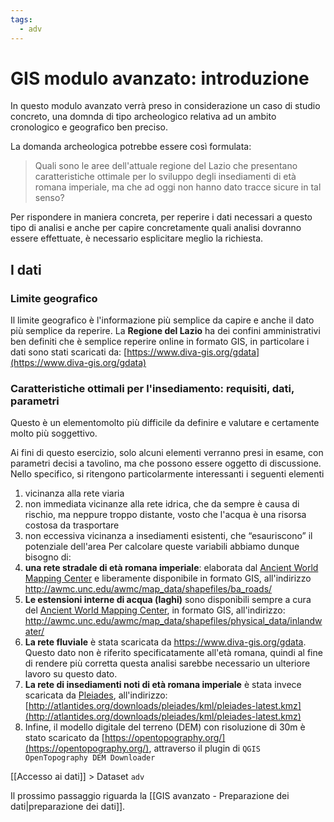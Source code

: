 ```yaml
---
tags:
  - adv
---
```

# GIS modulo avanzato: introduzione
In questo modulo avanzato verrà preso in considerazione un caso di studio concreto, una domnda di tipo archeologico relativa ad un ambito cronologico e geografico ben preciso.

La domanda archeologica potrebbe essere così formulata:
> Quali sono le aree dell'attuale regione del Lazio che presentano caratteristiche ottimale per lo sviluppo degli insediamenti di età romana imperiale, ma che ad oggi non hanno dato tracce sicure in tal senso?

Per rispondere in maniera concreta, per reperire i dati necessari a questo tipo di analisi e anche per capire concretamente quali analisi dovranno essere effettuate, è necessario esplicitare meglio la richiesta.
## I dati
### Limite geografico
Il limite geografico è l'informazione più semplice da capire e anche il dato più semplice da reperire. La **Regione del Lazio** ha dei confini amministrativi ben definiti che è semplice reperire online in formato GIS, in particolare i dati sono stati scaricati da: [https://www.diva-gis.org/gdata](https://www.diva-gis.org/gdata)
### Caratteristiche ottimali per l'insediamento: requisiti, dati, parametri
Questo è un elementomolto più difficile da definire e valutare e certamente molto più soggettivo.

Ai fini di questo esercizio, solo alcuni elementi verranno presi in esame, con parametri decisi a tavolino, ma che possono essere oggetto di discussione. Nello specifico, si ritengono particolarmente interessanti i seguenti elementi
1. vicinanza alla rete viaria
2. non immediata vicinanze alla rete idrica, che da sempre è causa di rischio, ma neppure troppo distante, vosto che l'acqua è una risorsa costosa da trasportare
3. non eccessiva vicinanza a insediamenti esistenti, che “esauriscono” il potenziale dell'area
Per calcolare queste variabili abbiamo dunque bisogno di:
1. **una rete stradale di età romana imperiale**: elaborata dal [Ancient World Mapping Center](http://awmc.unc.edu/wordpress/) e liberamente disponibile in formato GIS, all'indirizzo http://awmc.unc.edu/awmc/map_data/shapefiles/ba_roads/
2. **Le estensioni interne di acqua (laghi)** sono disponibili sempre a cura del [Ancient World Mapping Center](http://awmc.unc.edu/wordpress/), in formato GIS, all'indirizzo: http://awmc.unc.edu/awmc/map_data/shapefiles/physical_data/inlandwater/
3. **La rete fluviale** è stata scaricata da https://www.diva-gis.org/gdata. Questo dato non è riferito specificatamente all'età romana, quindi al fine di rendere più corretta questa analisi sarebbe necessario un ulteriore lavoro su questo dato.
5. **La rete di insediamenti noti di età romana imperiale** è stata invece scaricata da [Pleiades](https://pleiades.stoa.org/), all'indirizzo: [http://atlantides.org/downloads/pleiades/kml/pleiades-latest.kmz](http://atlantides.org/downloads/pleiades/kml/pleiades-latest.kmz)
6. Infine, il modello digitale del terreno (DEM) con risoluzione di 30m è stato scaricato da [https://opentopography.org/](https://opentopography.org/), attraverso il plugin di `QGIS OpenTopography DEM Downloader`

[[Accesso ai dati]] > Dataset `adv`

Il prossimo passaggio riguarda la [[GIS avanzato - Preparazione dei dati|preparazione dei dati]].